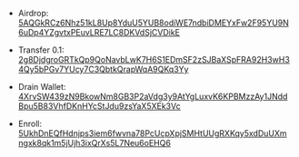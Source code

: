 - Airdrop: [5AQGkRCz6Nhz51kL8Up8YduU5YUB8odiWE7ndbiDMEYxFw2F95YU9N6uDp4YZgvtxPEuvLRE7LC8DKVdSjCVDikE](https://explorer.solana.com/tx/5AQGkRCz6Nhz51kL8Up8YduU5YUB8odiWE7ndbiDMEYxFw2F95YU9N6uDp4YZgvtxPEuvLRE7LC8DKVdSjCVDikE?cluster=devnet)

- Transfer 0.1: [2g8DjdgroGRTkQp9QoNavbLwK7H6S1EDmSF2zSJBaXSpFRA92H3wH34Qy5bPGv7YUcy7C3QbtkQrapWqA9QKq3Yy](https://explorer.solana.com/tx/2g8DjdgroGRTkQp9QoNavbLwK7H6S1EDmSF2zSJBaXSpFRA92H3wH34Qy5bPGv7YUcy7C3QbtkQrapWqA9QKq3Yy/?cluster=devnet)

- Drain Wallet: [4XrvSW439zN9BkowNm8GB3P2aVdg3y9AtYgLuxvK6KPBMzzAy1JNddBpu5B83VhfDKnHYcStJdu9zsYaX5XEk3Vc](https://explorer.solana.com/tx/4XrvSW439zN9BkowNm8GB3P2aVdg3y9AtYgLuxvK6KPBMzzAy1JNddBpu5B83VhfDKnHYcStJdu9zsYaX5XEk3Vc?cluster=devnet)

- Enroll: [5UkhDnEQfHdnjps3iem6fwvna78PcUcpXpjSMHtUUgRXKqy5xdDuUXmngxk8qk1m5jUjh3ixQrXs5L7Neu6oEHQ6](https://explorer.solana.com/tx/5UkhDnEQfHdnjps3iem6fwvna78PcUcpXpjSMHtUUgRXKqy5xdDuUXmngxk8qk1m5jUjh3ixQrXs5L7Neu6oEHQ6?cluster=devnet)
